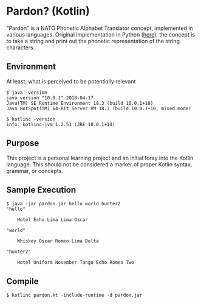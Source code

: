 # Pardon? (Kotlin)

"Pardon" is a NATO Phonetic Alphabet Translator concept, implemented in various languages. Original implementation in Python ([here](https://github.com/komish/pardon)), the concept is to take a string and print out the phonetic representation of the string characters. 


## Environment

At least, what is perceived to be potentially relevant

```
$ java -version
java version "10.0.1" 2018-04-17
Java(TM) SE Runtime Environment 18.3 (build 10.0.1+10)
Java HotSpot(TM) 64-Bit Server VM 18.3 (build 10.0.1+10, mixed mode)

$ kotlinc -version
info: kotlinc-jvm 1.2.51 (JRE 10.0.1+10)
```

## Purpose

This project is a  personal learning project and an initial foray into the Kotlin language. This should not be considered a marker of proper Kotlin syntax, grammar, or concepts.

## Sample Execution

```
$ java -jar pardon.jar hello world hunter2
"hello"

	Hotel Echo Lima Lima Oscar

"world"

	Whiskey Oscar Romeo Lima Delta

"hunter2"

	Hotel Uniform November Tango Echo Romeo Two
```

## Compile

```
$ kotlinc pardon.kt -include-runtime -d pardon.jar
```

